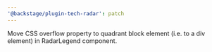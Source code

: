 ```yaml
---
'@backstage/plugin-tech-radar': patch
---
```


Move CSS overflow property to quadrant block element (i.e. to a div element) in RadarLegend component.
